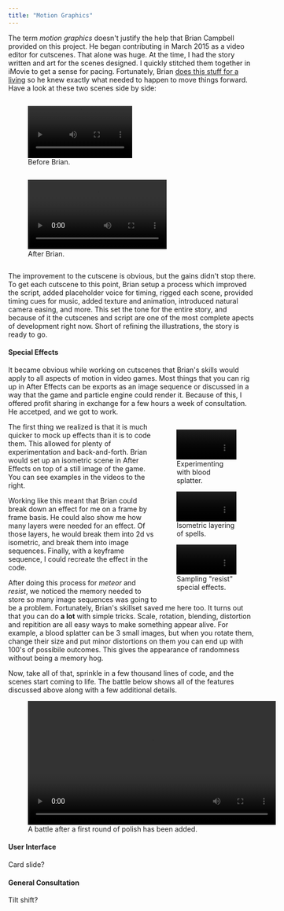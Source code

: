 ```yaml
---
title: "Motion Graphics"
---
```


The term _motion graphics_ doesn't justify the help that Brian Campbell provided on this project. He began contributing in March 2015 as a video editor for cutscenes. That alone was huge. At the time, I had the story written and art for the scenes designed. I quickly stitched them together in iMovie to get a sense for pacing. Fortunately, Brian [does this stuff for a living](http://secretpowers.com) so he knew exactly what needed to happen to move things forward. Have a look at these two scenes side by side:

<figure class="nomargin" style="width:42%; display:inline-block;">
<div class="outtake">
<video width="100%" controls>
  <source src="/images/intruder_original_web.mp4" type="video/mp4">
Your browser does not support the video tag.
</video>
<figcaption>Before Brian.</figcaption>
</figure>

<figure class="nomargin"  style="width:56%; display:inline-block;">
<video width="100%" controls>
  <source src="/images/Intruder_web.mp4" type="video/mp4">
Your browser does not support the video tag.
</video>
<figcaption>After Brian.</figcaption>
</figure>

</div>

The improvement to the cutscene is obvious, but the gains didn't stop there. To get each cutscene to this point, Brian setup a process which improved the script, added placeholder voice for timing, rigged each scene, provided timing cues for music, added texture and animation, introduced natural camera easing, and more. This set the tone for the entire story, and because of it the cutscenes and script are one of the most complete apects of development right now. Short of refining the illustrations, the story is ready to go.

#### Special Effects

It became obvious while working on cutscenes that Brian's skills would apply to all aspects of motion in video games. Most things that you can rig up in After Effects can be exports as an image sequence or discussed in a way that the game and particle engine could render it. Because of this, I offered profit sharing in exchange for a few hours a week of consultation. He accetped, and we got to work.

<div style="float: right; width: 40%;">

<figure>
<video width="100%" controls>
  <source src="/images/bloodsample.mp4" type="video/mp4">
Your browser does not support the video tag.
</video>
<figcaption>Experimenting with blood splatter.</figcaption>
</figure>

<figure>
<video width="100%" controls>
  <source src="/images/fire.mp4" type="video/mp4">
Your browser does not support the video tag.
</video>
<figcaption>Isometric layering of spells.</figcaption>
</figure>

<figure>
<video width="100%" controls>
  <source src="/images/shield.mp4" type="video/mp4">
Your browser does not support the video tag.
</video>
<figcaption>Sampling "resist" special effects.</figcaption>
</figure>

</div>

The first thing we realized is that it is much quicker to mock up effects than it is to code them. This allowed for plenty of experimentation and back-and-forth. Brian would set up an isometric scene in After Effects on top of a still image of the game. You can see examples in the videos to the right.

Working like this meant that Brian could break down an effect for me on a frame by frame basis. He could also show me how many layers were needed for an effect. Of those layers, he would break them into 2d vs isometric, and break them into image sequences. Finally, with a keyframe sequence, I could recreate the effect in the code.

After doing this process for _meteor_ and _resist_, we noticed the memory needed to store so many image sequences was going to be a problem. Fortunately, Brian's skillset saved me here too. It turns out that you can do **a lot** with simple tricks. Scale, rotation, blending, distortion and repitition are all easy ways to make something appear alive. For example, a blood splatter can be 3 small images, but when you rotate them, change their size and put minor distortions on them you can end up with 100's of possibile outcomes. This gives the appearance of randomness without being a memory hog.

Now, take all of that, sprinkle in a few thousand lines of code, and the scenes start coming to life. The battle below shows all of the features discussed above along with a few additional details.

<div class="outtake">
<figure class="nomargin" style="width:100%">
<video width="100%" controls>
  <source src="/images/combatupdate.mp4" type="video/mp4">
Your browser does not support the video tag.
</video>
<figcaption>A battle after a first round of polish has been added.</figcaption>
</figure>
</div>

#### User Interface

Card slide?

#### General Consultation

Tilt shift?